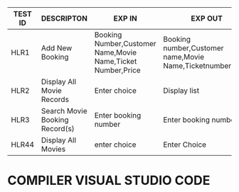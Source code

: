 
| **TEST ID** |  **DESCRIPTON**                                              | **EXP IN** | **EXP OUT** |ACTUAL OUT|
|-------------|-----|--------------------------------------------------------------|------------|---|
|  HLR1|Add New Booking|Booking Number,Customer Name,Movie Name,Ticket Number,Price| Booking number,Customer name,Movie Name,Ticketnumber,Price| Booking Number,Customer Name,Movie Name,Ticket Number,Price| 
|  HLR2| Display All Movie Records |  Enter choice | Display list | Display list  |Display list  |
|  HLR3|Search Movie Booking Record(s) | Enter booking number | Enter booking number |Enter booking number|
|  HLR44|  Display All Movies| enter choice | Enter Choice  | Enter Choice|Enter Choice|

 
 # COMPILER VISUAL STUDIO CODE

